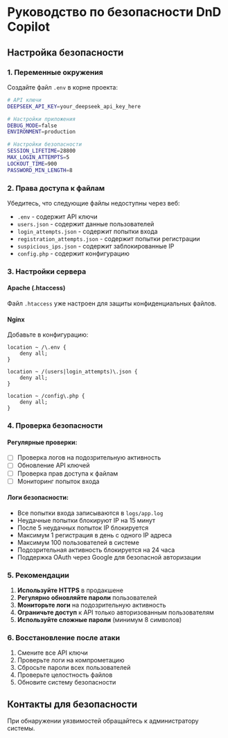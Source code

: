 # Руководство по безопасности DnD Copilot

## Настройка безопасности

### 1. Переменные окружения

Создайте файл `.env` в корне проекта:

```bash
# API ключи
DEEPSEEK_API_KEY=your_deepseek_api_key_here

# Настройки приложения
DEBUG_MODE=false
ENVIRONMENT=production

# Настройки безопасности
SESSION_LIFETIME=28800
MAX_LOGIN_ATTEMPTS=5
LOCKOUT_TIME=900
PASSWORD_MIN_LENGTH=8
```

### 2. Права доступа к файлам

Убедитесь, что следующие файлы недоступны через веб:

- `.env` - содержит API ключи
- `users.json` - содержит данные пользователей
- `login_attempts.json` - содержит попытки входа
- `registration_attempts.json` - содержит попытки регистрации
- `suspicious_ips.json` - содержит заблокированные IP
- `config.php` - содержит конфигурацию

### 3. Настройки сервера

#### Apache (.htaccess)
Файл `.htaccess` уже настроен для защиты конфиденциальных файлов.

#### Nginx
Добавьте в конфигурацию:

```nginx
location ~ /\.env {
    deny all;
}

location ~ /(users|login_attempts)\.json {
    deny all;
}

location ~ /config\.php {
    deny all;
}
```

### 4. Проверка безопасности

#### Регулярные проверки:
- [ ] Проверка логов на подозрительную активность
- [ ] Обновление API ключей
- [ ] Проверка прав доступа к файлам
- [ ] Мониторинг попыток входа

#### Логи безопасности:
- Все попытки входа записываются в `logs/app.log`
- Неудачные попытки блокируют IP на 15 минут
- После 5 неудачных попыток IP блокируется
- Максимум 1 регистрация в день с одного IP адреса
- Максимум 100 пользователей в системе
- Подозрительная активность блокируется на 24 часа
- Поддержка OAuth через Google для безопасной авторизации

### 5. Рекомендации

1. **Используйте HTTPS** в продакшене
2. **Регулярно обновляйте пароли** пользователей
3. **Мониторьте логи** на подозрительную активность
4. **Ограничьте доступ** к API только авторизованным пользователям
5. **Используйте сложные пароли** (минимум 8 символов)

### 6. Восстановление после атаки

1. Смените все API ключи
2. Проверьте логи на компрометацию
3. Сбросьте пароли всех пользователей
4. Проверьте целостность файлов
5. Обновите систему безопасности

## Контакты для безопасности

При обнаружении уязвимостей обращайтесь к администратору системы.
